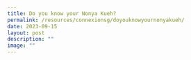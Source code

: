 ```yaml
---
title: Do you know your Nonya Kueh?
permalink: /resources/connexionsg/doyouknowyournonyakueh/
date: 2023-09-15
layout: post
description: ""
image: ""
---
```


